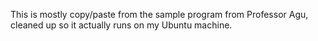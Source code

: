 This is mostly copy/paste from the sample program from Professor Agu,
cleaned up so it actually runs on my Ubuntu machine.

